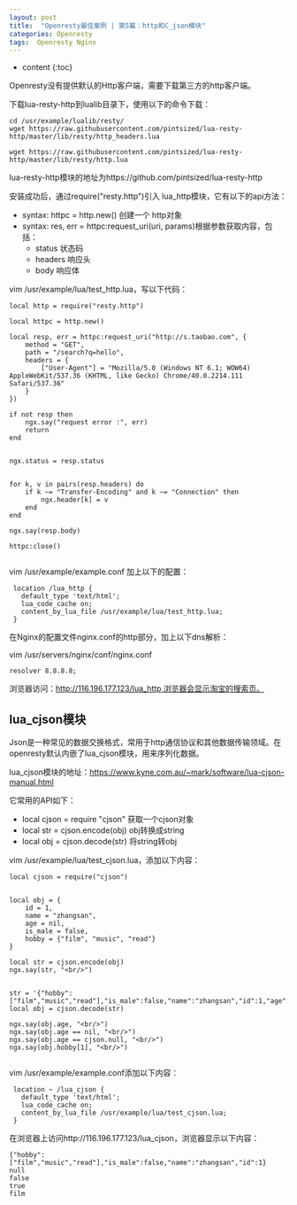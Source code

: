 ```yaml
---
layout: post
title:  "Openresty最佳案例 | 第5篇：http和C_json模块"
categories: Openresty 
tags:  Openresty Nginx
---
```


* content
{:toc}

Openresty没有提供默认的Http客户端，需要下载第三方的http客户端。

<!--more-->

下载lua-resty-http到lualib目录下，使用以下的命令下载：

```
cd /usr/example/lualib/resty/  
wget https://raw.githubusercontent.com/pintsized/lua-resty-http/master/lib/resty/http_headers.lua  

wget https://raw.githubusercontent.com/pintsized/lua-resty-http/master/lib/resty/http.lua  

```

lua-resty-http模块的地址为https://github.com/pintsized/lua-resty-http

安装成功后，通过require("resty.http")引入 lua_http模块，它有以下的api方法：

- syntax: httpc = http.new() 创建一个 http对象
- syntax: res, err = httpc:request_uri(uri, params)根据参数获取内容，包括：
  - status 状态码
  - headers 响应头
  - body 响应体


vim /usr/example/lua/test_http.lua，写以下代码：

```
local http = require("resty.http")  

local httpc = http.new()  
  
local resp, err = httpc:request_uri("http://s.taobao.com", {  
    method = "GET",  
    path = "/search?q=hello",  
    headers = {  
        ["User-Agent"] = "Mozilla/5.0 (Windows NT 6.1; WOW64) AppleWebKit/537.36 (KHTML, like Gecko) Chrome/40.0.2214.111 Safari/537.36"  
    }  
})  
  
if not resp then  
    ngx.say("request error :", err)  
    return  
end  
  
 
ngx.status = resp.status  
  
  
for k, v in pairs(resp.headers) do  
    if k ~= "Transfer-Encoding" and k ~= "Connection" then  
        ngx.header[k] = v  
    end  
end  
  
ngx.say(resp.body)  
  
httpc:close()  


```

vim /usr/example/example.conf 加上以下的配置：

```
 location /lua_http {
   default_type 'text/html';
   lua_code_cache on;
   content_by_lua_file /usr/example/lua/test_http.lua;
 }

```
在Nginx的配置文件nginx.conf的http部分，加上以下dns解析：
 
vim /usr/servers/nginx/conf/nginx.conf
 
```
resolver 8.8.8.8;  

```

浏览器访问：http://116.196.177.123/lua_http,浏览器会显示淘宝的搜索页。

## lua_cjson模块

Json是一种常见的数据交换格式，常用于http通信协议和其他数据传输领域。在openresty默认内嵌了lua_cjson模块，用来序列化数据。

lua_cjson模块的地址：https://www.kyne.com.au/~mark/software/lua-cjson-manual.html

它常用的API如下：

- local cjson = require "cjson" 获取一个cjson对象
- local str = cjson.encode(obj) obj转换成string
- local obj = cjson.decode(str) 将string转obj

vim /usr/example/lua/test_cjson.lua，添加以下内容：

```
local cjson = require("cjson")  
  

local obj = {  
    id = 1,  
    name = "zhangsan",  
    age = nil,  
    is_male = false,  
    hobby = {"film", "music", "read"}  
}  
  
local str = cjson.encode(obj)  
ngx.say(str, "<br/>")  
  
 
str = '{"hobby":["film","music","read"],"is_male":false,"name":"zhangsan","id":1,"age":null}'  
local obj = cjson.decode(str)  
  
ngx.say(obj.age, "<br/>")  
ngx.say(obj.age == nil, "<br/>")  
ngx.say(obj.age == cjson.null, "<br/>")  
ngx.say(obj.hobby[1], "<br/>")  


```
vim /usr/example/example.conf添加以下内容：

```
 location ~ /lua_cjson {  
   default_type 'text/html';  
   lua_code_cache on;  
   content_by_lua_file /usr/example/lua/test_cjson.lua;  
 }   

```


在浏览器上访问http://116.196.177.123/lua_cjson，浏览器显示以下内容：

```
{"hobby":["film","music","read"],"is_male":false,"name":"zhangsan","id":1}
null
false
true
film


```